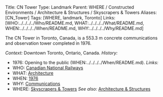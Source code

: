 Title: CN Tower
Type: Landmark
Parent: WHERE / Constructed Environments / Architecture & Structures / Skyscrapers & Towers
Aliases: [CN_Tower]
Tags: [WHERE, landmark, Toronto]
Links: [WHO:../../../../Who/README.md, WHAT:../../../../What/README.md, WHEN:../../../../When/README.md, WHY:../../../../Why/README.md]

The CN Tower in Toronto, Canada, is a 553.3 m concrete communications and observation tower completed in 1976.

_Context:_ Downtown Toronto, Ontario, Canada.
_History:_
- 1976: Opening to the public (WHEN:../../../../When/README.md).
_Links:_
- WHO: [Canadian National Railways](../../../../Who/README.md)
- WHAT: [Architecture](../../../../What/README.md)
- WHEN: [1976](../../../../When/README.md)
- WHY: [Communications](../../../../Why/README.md)
- WHERE: [Skyscrapers & Towers](../README.md)
_See also:_ [Architecture & Structures](../../README.md)
